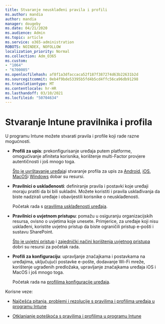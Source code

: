 ```yaml
---
title: Stvaranje neusklađeni pravila i profili
ms.author: mandia
author: mandia
manager: dougeby
ms.date: 04/21/2020
ms.audience: Admin
ms.topic: article
ms.service: o365-administration
ROBOTS: NOINDEX, NOFOLLOW
localization_priority: Normal
ms.collection: Adm_O365
ms.custom:
- "1064"
- "6700005"
ms.openlocfilehash: af8f1a3dfaccaca52f187f387274d63b22631b2d
ms.sourcegitcommit: 0eb4f9bde53395b5fd4b5cd4ffc56ca96db91298
ms.translationtype: MT
ms.contentlocale: hr-HR
ms.lasthandoff: 03/10/2021
ms.locfileid: "50704634"
---
```

# <a name="creating-intune-policy-and-profiles"></a>Stvaranje Intune pravilnika i profila

U programu Intune možete stvarati pravila i profile koji rade razne mogućnosti.

- **Profili za upis**: prekonfigurisanje uređaja putem platforme, omogućivanje afiniteta korisnika, korištenje multi-Factor provjere autentičnosti i još mnogo toga.

  [Što je uvrštavanje uređaja](https://docs.microsoft.com/intune/device-enrollment)i stvaranje profila za upis za [Android](https://docs.microsoft.com/intune/android-enroll), [iOS](https://docs.microsoft.com/intune/ios-enroll), [MacOS](https://docs.microsoft.com/intune/macos-enroll)i [Windows](https://docs.microsoft.com/intune/windows-enrollment-methods) dobar su resursi.

- **Pravilnici o usklađenosti**: definiranje pravila i postavki koje uređaji moraju pratiti da bi bili sukladni. Možete koristiti i pravila usklađivanja da biste nadzirali uređaje i obavijestili korisnike o neusklađenosti.

  Početak rada s [pravilima usklađenosti uređaja](https://docs.microsoft.com/intune/device-compliance-get-started).
- **Pravilnici o uvjetnom pristupu**: pomažu u osiguranju organizacijskih resursa, ovisno o uvjetima koje unesete. Primjerice, za uređaje koji nisu usklađeni, koristite uvjetno pristup da biste ograničili pristup e-pošti i sustavu SharePoint.

  [Što je uvjetni pristup](https://docs.microsoft.com/intune/conditional-access) i [zajednički načini korištenja uvjetnog pristupa](https://docs.microsoft.com/intune/conditional-access-intune-common-ways-use) dobri su resursi za početak rada.

- **Profili za konfiguraciju**: upravljanje značajkama i postavkama na uređajima, uključujući postavke e-pošte, dodavanje Wi-Fi mreže, korištenje ugrađenih predložaka, upravljanje značajkama uređaja iOS i MacOS i još mnogo toga.

  Početak rada na [profilima konfiguracije uređaja](https://docs.microsoft.com/intune/device-profiles).

Korisne veze:

- [Najčešća pitanja, problemi i rezolucije s pravilima i profilima uređaja u programu Intune](https://docs.microsoft.com/intune/device-profile-troubleshoot)

- [Otklanjanje poteškoća s pravilima i profilima u programu Intune](https://docs.microsoft.com/troubleshoot/mem/intune/troubleshoot-policies-in-microsoft-intune)
